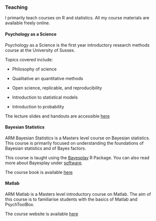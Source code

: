 ### Teaching

I primarily teach courses on R and statistics. All my course materials are
available freely online.

#### Psychology as a Science

Psychology as a Science is the first year introductory research methods course
at the University of Sussex.

Topics covered include:

- Philosophy of science

- Qualitative an quantitative methods

- Open science, replicable, and reproducibility

- Introduction to statistical models

- Introduction to probability


The lecture slides and handouts are accessible [here](https://paas.netlify.app/)

#### Bayesian Statistics

ARM Bayesian Statistics is a Masters level course on Bayesian statistics. This
course is primarily focused on understanding the foundations of Bayesian
statistics and of Bayes factors. 

This course is taught using the
[Bayesplay](https://bayesplay.github.io/bayesplay/) R Package. You can also read
more about Bayesplay under [software](software).

The course book is available [here](https://bayescourse.netlify.app/)

#### Matlab

ARM Matlab is a Masters level introductory course on Matlab. The aim of this
course is to familiarise students with the basics of Matlab and PsychToolBox.

The course website is available [here](https://matlab.mindsci.net/)
